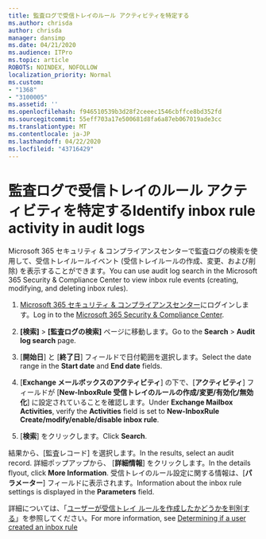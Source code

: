 ```yaml
---
title: 監査ログで受信トレイのルール アクティビティを特定する
ms.author: chrisda
author: chrisda
manager: dansimp
ms.date: 04/21/2020
ms.audience: ITPro
ms.topic: article
ROBOTS: NOINDEX, NOFOLLOW
localization_priority: Normal
ms.custom:
- "1368"
- "3100005"
ms.assetid: ''
ms.openlocfilehash: f946510539b3d28f2ceeec1546cbffce8bd352fd
ms.sourcegitcommit: 55eff703a17e500681d8fa6a87eb067019ade3cc
ms.translationtype: MT
ms.contentlocale: ja-JP
ms.lasthandoff: 04/22/2020
ms.locfileid: "43716429"
---
```

# <a name="identify-inbox-rule-activity-in-audit-logs"></a><span data-ttu-id="6f909-102">監査ログで受信トレイのルール アクティビティを特定する</span><span class="sxs-lookup"><span data-stu-id="6f909-102">Identify inbox rule activity in audit logs</span></span>

<span data-ttu-id="6f909-103">Microsoft 365 セキュリティ & コンプライアンスセンターで監査ログの検索を使用して、受信トレイルールイベント (受信トレイルールの作成、変更、および削除) を表示することができます。</span><span class="sxs-lookup"><span data-stu-id="6f909-103">You can use audit log search in the Microsoft 365 Security & Compliance Center to view inbox rule events (creating, modifying, and deleting inbox rules).</span></span>

1. <span data-ttu-id="6f909-104">[Microsoft 365 セキュリティ & コンプライアンスセンター](https://protection.office.com/)にログインします。</span><span class="sxs-lookup"><span data-stu-id="6f909-104">Log in to the [Microsoft 365 Security & Compliance Center](https://protection.office.com/).</span></span>

2. <span data-ttu-id="6f909-105">**[検索]** > **[監査ログの検索]** ページに移動します。</span><span class="sxs-lookup"><span data-stu-id="6f909-105">Go to the **Search** > **Audit log search** page.</span></span>

3. <span data-ttu-id="6f909-106">[**開始日**] と [**終了日**] フィールドで日付範囲を選択します。</span><span class="sxs-lookup"><span data-stu-id="6f909-106">Select the date range in the **Start date** and **End date** fields.</span></span>

4. <span data-ttu-id="6f909-107">[**Exchange メールボックスのアクティビティ**] の下で、[**アクティビティ**] フィールドが [**New-InboxRule 受信トレイのルールの作成/変更/有効化/無効化**] に設定されていることを確認します。</span><span class="sxs-lookup"><span data-stu-id="6f909-107">Under **Exchange Mailbox Activities**, verify the **Activities** field is set to **New-InboxRule Create/modify/enable/disable inbox rule**.</span></span>

5. <span data-ttu-id="6f909-108">[**検索**] をクリックします。</span><span class="sxs-lookup"><span data-stu-id="6f909-108">Click **Search**.</span></span>

<span data-ttu-id="6f909-109">結果から、[監査レコード] を選択します。</span><span class="sxs-lookup"><span data-stu-id="6f909-109">In the results, select an audit record.</span></span> <span data-ttu-id="6f909-110">詳細ポップアップから、 [**詳細情報**] をクリックします。</span><span class="sxs-lookup"><span data-stu-id="6f909-110">In the details flyout, click **More Information**.</span></span> <span data-ttu-id="6f909-111">受信トレイのルール設定に関する情報は、[**パラメーター**] フィールドに表示されます。</span><span class="sxs-lookup"><span data-stu-id="6f909-111">Information about the inbox rule settings is displayed in the **Parameters** field.</span></span>

<span data-ttu-id="6f909-112">詳細については、「[ユーザーが受信トレイ ルールを作成したかどうかを判別する](https://docs.microsoft.com//office365/securitycompliance/auditing-troubleshooting-scenarios#determining-if-a-user-created-an-inbox-rule)」を参照してください。</span><span class="sxs-lookup"><span data-stu-id="6f909-112">For more information, see [Determining if a user created an inbox rule](https://docs.microsoft.com//office365/securitycompliance/auditing-troubleshooting-scenarios#determining-if-a-user-created-an-inbox-rule)</span></span>
